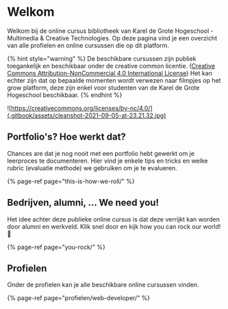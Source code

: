 # Welkom

Welkom bij de online cursus bibliotheek van Karel de Grote Hogeschool - Multimedia & Creative Technologies. Op deze pagina vind je een overzicht van alle profielen en online cursussen die op dit platform.

{% hint style="warning" %}
De beschikbare cursussen zijn publiek toegankelijk en beschikbaar onder de creative common licentie. \([Creative Commons Attribution-NonCommercial 4.0 International License](https://creativecommons.org/licenses/by-nc/4.0/)\) Het kan echter zijn dat op bepaalde momenten wordt verwezen naar filmpjes op het grow platform, deze zijn enkel voor studenten van de Karel de Grote Hogeschool beschikbaar.
{% endhint %}

![https://creativecommons.org/licenses/by-nc/4.0/](.gitbook/assets/cleanshot-2021-09-05-at-23.21.32.jpg)

## Portfolio's? Hoe werkt dat?

Chances are dat je nog nooit met een portfolio hebt gewerkt om je leerproces te documenteren. Hier vind je enkele tips en tricks en welke rubric \(evaluatie methode\) we gebruiken om je te evalueren.

{% page-ref page="this-is-how-we-roll/" %}

## Bedrijven, alumni, ... We need you!

Het idee achter deze publieke online cursus is dat deze verrijkt kan worden door alumni en werkveld. Klik snel door en kijk how you can rock our world! 🙌

{% page-ref page="you-rock/" %}

## Profielen

Onder de profielen kan je alle beschikbare online cursussen vinden.

{% page-ref page="profielen/web-developer/" %}



